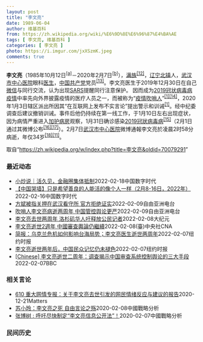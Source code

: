 ```yaml
---
layout: post
title: "李文亮"
date: 1989-06-04
author: 维基百科
from: https://zh.wikipedia.org/wiki/%E6%9D%8E%E6%96%87%E4%BA%AE
tags: [ 李文亮, 维基百科 ]
categories: [ 李文亮 ]
photo: https://i.imgur.com/jxXSzmK.jpeg
comments: true
---
```

<div class="mw-parser-output"><div id="noteTA-3253fa5b" class="noteTA"><div class="noteTA-group"><div data-noteta-group-source="module" data-noteta-group="Medicine"></div></div><div class="noteTA-local"><div data-noteta-code="zh-hans:互联网+; zh-hant:互聯網+;"></div><div data-noteta-code="zh-cn:卡洛·乌尔巴尼; zh-hk:卡爾婁·武爾班尼; zh-tw:卡洛·厄巴尼;"></div></div></div>

<p><b>李文亮</b>（1985年10月12日<sup id="cite_ref-3" class="reference"><a href="#cite_note-3">[a]</a></sup>－2020年2月7日<sup id="cite_ref-13" class="reference"><a href="#cite_note-13">[b]</a></sup>），<a href="/wiki/%E6%BB%A1%E6%97%8F" title="满族">满族</a><sup id="cite_ref-14" class="reference"><a href="#cite_note-14">[12]</a></sup>，<a href="/wiki/%E8%BE%BD%E5%AE%81%E7%9C%81" title="辽宁省">辽宁</a><a href="/wiki/%E5%8C%97%E9%95%87%E5%B8%82" title="北镇市">北镇</a>人，<a href="/wiki/%E6%AD%A6%E6%B1%89%E5%B8%82%E4%B8%AD%E5%BF%83%E5%8C%BB%E9%99%A2" title="武汉市中心医院">武汉市中心医院</a>眼科<a href="/wiki/%E5%8C%BB%E7%94%9F" title="医生">医生</a>，<a href="/wiki/%E4%B8%AD%E5%9B%BD%E5%85%B1%E4%BA%A7%E5%85%9A" title="中国共产党">中国共产党</a>党员<sup id="cite_ref-15" class="reference"><a href="#cite_note-15">[13]</a></sup>。李文亮医生于2019年12月30日在自己<a href="/wiki/%E5%BE%AE%E4%BF%A1" title="微信">微信</a>与同行交流，认为出现<a href="/wiki/%E5%9A%B4%E9%87%8D%E6%80%A5%E6%80%A7%E5%91%BC%E5%90%B8%E7%B3%BB%E7%B5%B1%E7%B6%9C%E5%90%88%E7%97%87" title="嚴重急性呼吸系統綜合症">SARS</a>提醒同行注意保护。 因而成为<a href="/wiki/2019%E5%86%A0%E7%8A%B6%E7%97%85%E6%AF%92%E7%97%85%E7%96%AB%E6%83%85" title="2019冠状病毒病疫情">2019冠状病毒病疫情</a>中率先向外界披露疫情的医疗人员之一，而被称为“<a href="/wiki/%E7%96%AB%E6%83%85" class="mw-redirect" title="疫情">疫情</a><a href="/wiki/%E5%90%B9%E5%93%A8%E4%BA%BA" title="吹哨人">吹哨人</a>”<sup id="cite_ref-财新_1-1" class="reference"><a href="#cite_note-财新-1">[1]</a></sup><sup id="cite_ref-16" class="reference"><a href="#cite_note-16">[14]</a></sup>，2020年1月3日辖区派出所因其“在互联网上发布不实言论”提出警示和训诫<sup id="cite_ref-财新_1-2" class="reference"><a href="#cite_note-财新-1">[1]</a></sup>。经中纪委调查后建议撤销训诫。事件后他仍持续在第一线工作，于1月10日左右出现症状，因为病情严重进入<a href="/wiki/%E5%8A%A0%E8%AD%B7%E7%97%85%E6%88%BF" title="加護病房">加护病房</a>观察，1月31日确诊感染<a href="/wiki/2019%E5%86%A0%E7%8B%80%E7%97%85%E6%AF%92%E7%97%85" class="mw-redirect" title="2019冠狀病毒病">2019冠狀病毒病</a><sup id="cite_ref-监察答记者问_17-0" class="reference"><a href="#cite_note-监察答记者问-17">[15]</a></sup>（2月1日通过其微博公布<sup id="cite_ref-18" class="reference"><a href="#cite_note-18">[16]</a></sup><sup id="cite_ref-19" class="reference"><a href="#cite_note-19">[17]</a></sup>）。2月7日<a href="/wiki/%E6%AD%A6%E6%B1%89%E5%B8%82%E4%B8%AD%E5%BF%83%E5%8C%BB%E9%99%A2" title="武汉市中心医院">武汉市中心医院</a>微博通報李文亮於凌晨2时58分病逝，年仅34岁<sup id="cite_ref-20" class="reference"><a href="#cite_note-20">[18]</a></sup><sup id="cite_ref-wjw.wuhan_12-1" class="reference"><a href="#cite_note-wjw.wuhan-12">[11]</a></sup>。
</p>
</div><noscript><img src="//zh.wikipedia.org/wiki/Special:CentralAutoLogin/start?type=1x1" alt="" title="" width="1" height="1" style="border: none; position: absolute;"></noscript>
<div class="printfooter">取自“<a dir="ltr" href="https://zh.wikipedia.org/w/index.php?title=李文亮&amp;oldid=70079291">https://zh.wikipedia.org/w/index.php?title=李文亮&amp;oldid=70079291</a>”</div><div id="recent-news"><h3>最近动态</h3><ul><li><a href="https://nodebe4.github.io/waimei/2022-02-18/%E5%B0%8F%E7%82%92%E8%AF%B4-%E6%B4%BB%E4%B9%85%E8%A7%81-%E9%87%91%E8%9E%8D%E5%9C%88%E9%9B%86%E4%BD%93%E6%8A%B5%E5%88%B6" title="小炒说｜活久见，金融圈集体抵制—— 今天上午，我忍不住发了个朋友圈：继李文亮之后，又一次最大的舆论事故。 我发出这样的感叹，一个重要原因在于，大早上的，就有同行在转发《丰县有哪些城投债》。 文章...">小炒说｜活久见，金融圈集体抵制</a><time>2022-02-18</time><a class="tag">中国数字时代</a></li>
<li><a href="https://nodebe4.github.io/waimei/2022-02-16/%E4%B8%AD%E5%9B%BD%E5%93%AD%E5%A2%99-%E5%8F%AA%E6%98%AF%E5%B8%8C%E6%9C%9B%E5%96%84%E8%89%AF%E7%9A%84%E4%BA%BA%E8%83%BD%E6%B4%BB%E7%9A%84%E5%83%8F%E4%B8%AA%E4%BA%BA%E4%B8%80%E6%A0%B7-2%E6%9C%888-16%E6%97%A5-2022%E5%B9%B4" title="【中国哭墙】只是希望善良的人能活的像个人一样（2月8-16日，2022年）—— 编者按：2022年2月8-16日，距离李文亮医生的去世已702-710天。这位在武汉新冠疫情期间因为说出真话成为悲...">【中国哭墙】只是希望善良的人能活的像个人一样（2月8-16日，2022年）</a><time>2022-02-16</time><a class="tag">中国数字时代</a></li>
<li><a href="https://nodebe4.github.io/waimei/2022-02-09/%E6%96%B9%E6%96%8C%E8%A2%AB%E6%8C%87%E5%85%B3%E6%8A%BC%E5%9C%A8%E6%AD%A6%E6%B1%89%E7%9C%8B%E5%AE%88%E6%89%80-%E5%AE%98%E6%96%B9%E6%8B%92%E7%BB%9D%E8%AF%81%E5%AE%9E" title="方斌被指关押在武汉看守所 官方拒绝证实—— 今年的2月7日是武汉医生李文亮去世两周年，而今年的2月9日则是向外披露武汉疫情真实情况的公民记者方斌被失踪两周年。最近有消息说，方斌目前被关押在武汉市...">方斌被指关押在武汉看守所 官方拒绝证实</a><time>2022-02-09</time><a class="tag">自由亚洲电台</a></li>
<li><a href="https://nodebe4.github.io/waimei/2022-02-09/%E5%90%B9%E5%93%A8%E4%BA%BA%E6%9D%8E%E6%96%87%E4%BA%AE%E7%97%85%E9%80%9D%E4%B8%A4%E5%91%A8%E5%B9%B4-%E4%B8%AD%E5%9B%BD%E7%AE%A1%E6%8E%A7%E8%88%86%E8%AE%BA%E6%9B%B4%E4%B8%A5" title="吹哨人李文亮病逝两周年 中国管控舆论更严—— 新冠肺炎“吹哨人”、中国武汉医师李文亮逝世2周年之际，北京管控舆论更加严厉，仍然使用如删文、封号、因言入罪等监控手段。有武汉民众告诉自由亚洲电台，连...">吹哨人李文亮病逝两周年 中国管控舆论更严</a><time>2022-02-09</time><a class="tag">自由亚洲电台</a></li>
<li><a href="https://nodebe4.github.io/waimei/2022-02-08/%E6%9D%8E%E6%96%87%E4%BA%AE%E5%8E%BB%E4%B8%96%E4%B8%A4%E5%91%A8%E5%B9%B4-%E6%B4%9B%E6%9D%89%E7%9F%B6%E5%8D%8E%E4%BA%BA%E5%90%81%E9%87%8A%E6%94%BE%E5%85%AC%E6%B0%91%E8%AE%B0%E8%80%85" title="李文亮去世两周年 洛杉矶华人吁释放公民记者—— 【大纪元2022年02月09日讯】（大纪元记者姜琳达洛杉矶报导）周一（2月7日），是中共病毒（COVID-19）“吹哨人”李文亮医师去世两周年的日...">李文亮去世两周年 洛杉矶华人吁释放公民记者</a><time>2022-02-08</time><a class="tag">大纪元</a></li>
<li><a href="https://nodebe4.github.io/waimei/2022-02-08/%E6%9D%8E%E6%96%87%E4%BA%AE%E9%80%9D%E4%B8%962%E9%80%B1%E5%B9%B4-%E4%B8%AD%E5%9C%8B%E5%AF%A9%E6%9F%A5%E8%BC%BF%E8%AB%96%E4%BB%8D%E7%B9%BC%E7%BA%8C" title="李文亮逝世2週年 中國審查輿論仍繼續—— （中央社台北8日電）7日是「吹哨人」中國醫師李文亮逝世2週年。外媒報導，中國官方自2年前武漢封城即透過發出內部宣傳指令，刪除主流及自媒體文章，及製造「文...">李文亮逝世2週年 中國審查輿論仍繼續</a><time>2022-02-08</time><a class="tag">(臺)中央社CNA</a></li>
<li><a href="https://nodebe4.github.io/waimei/2022-02-07/%E7%AE%80%E6%8A%A5-%E4%B9%8C%E5%85%8B%E5%85%B0%E5%8D%B1%E6%9C%BA%E5%A6%82%E4%BD%95%E5%BD%B1%E5%93%8D%E5%8F%B0%E6%B5%B7%E5%B1%80%E5%8A%BF-%E6%9D%8E%E6%96%87%E4%BA%AE%E5%8C%BB%E7%94%9F%E9%80%9D%E4%B8%96%E4%B8%A4%E5%91%A8%E5%B9%B4" title="简报：乌克兰危机如何影响台海局势；李文亮医生逝世两周年—— Image 去年李文亮逝世周年纪念日，武汉一家医院附近的李文亮和其他医生的海报。Credit...Aly Song/Reuters 李...">简报：乌克兰危机如何影响台海局势；李文亮医生逝世两周年</a><time>2022-02-07</time><a class="tag">纽约时报</a></li>
<li><a href="https://nodebe4.github.io/waimei/2022-02-07/%E6%9D%8E%E6%96%87%E4%BA%AE%E9%80%9D%E4%B8%96%E4%B8%A4%E5%B9%B4%E5%90%8E-%E4%B8%AD%E5%9B%BD%E6%B0%91%E4%BC%97%E8%AE%B0%E5%BF%86%E4%BB%8D%E6%9C%AA%E8%A4%AA%E8%89%B2" title="李文亮逝世两年后，中国民众记忆仍未褪色—— JOY DONG 2022年2月8日 去年李文亮逝世周年纪念日，武汉一家医院附近的李文亮和其他医生的海报。 Aly Song/Reuters 李文亮医...">李文亮逝世两年后，中国民众记忆仍未褪色</a><time>2022-02-07</time><a class="tag">纽约时报</a></li>
<li><a href="https://nodebe4.github.io/waimei/2022-02-07/Chinese-%E6%9D%8E%E6%96%87%E4%BA%AE%E9%80%9D%E4%B8%96%E4%BA%8C%E5%91%A8%E5%B9%B4-%E8%B0%83%E6%9F%A5%E6%8F%AD%E7%A4%BA%E4%B8%AD%E5%9B%BD%E5%AE%A1%E6%9F%A5%E7%B3%BB%E7%BB%9F%E6%8E%A7%E5%88%B6%E8%88%86%E8%AE%BA%E7%9A%84%E4%B8%89%E5%A4%A7%E6%89%8B%E6%AE%B5" title="[Chinese] 李文亮逝世二周年：调查揭示中国审查系统控制舆论的三大手段—— 李文亮逝世二周年：调查揭示中国审查系统控制舆论的三大手段 罗四鸰 BBC中文特约撰稿人 2 小时前 图像来源，R...">[Chinese] 李文亮逝世二周年：调查揭示中国审查系统控制舆论的三大手段</a><time>2022-02-07</time><a class="tag">BBC</a></li>
</ul></div><div id="open-opinion"><h3>相关言论</h3><ul><li><a href="https://nodebe4.github.io/opinion/2020-12-21/610-%E9%87%8D%E5%A4%A7%E7%BD%91%E6%83%85%E4%B8%93%E6%8A%A5-%E5%85%B3%E4%BA%8E%E6%9D%8E%E6%96%87%E4%BA%AE%E5%8E%BB%E4%B8%96%E5%BC%95%E5%8F%91%E7%9A%84%E7%BD%91%E6%B0%91%E6%83%85%E7%BB%AA%E5%8F%8D%E5%BA%94%E4%B8%8E%E5%BB%BA%E8%AE%AE%E7%9A%84%E6%8A%A5%E5%91%8A/" title="野兽爱智慧">610 重大网情专报：关于李文亮去世引发的网民情绪反应与建议的报告</a><time>2020-12-21</time><a class="tag">Matters</a></li>
<li><a href="https://nodebe4.github.io/opinion/2020-02-08/%E8%8B%8F%E5%B0%8F%E7%8E%B2-%E6%9D%8E%E6%96%87%E4%BA%AE%E4%B9%8B%E6%AD%BB-%E8%87%AA%E7%94%B1%E8%A8%80%E8%AE%BA%E4%B9%8B%E6%AE%87/" title="苏小玲">苏小玲：李文亮之死 自由言论之殇</a><time>2020-02-08</time><a class="tag">中國戰略分析</a></li>
<li><a href="https://nodebe4.github.io/opinion/2020-02-07/%E5%BC%A0%E5%8D%9A%E6%A0%91-%E5%91%BC%E5%90%81%E5%B0%BD%E5%BF%AB%E5%88%B6%E5%AE%9A-%E6%9D%8E%E6%96%87%E4%BA%AE%E4%BF%A1%E6%81%AF%E5%85%AC%E5%BC%80%E6%B3%95/" title="张博树">张博树 : 呼吁尽快制定“李文亮信息公开法”！</a><time>2020-02-07</time><a class="tag">中國戰略分析</a></li>
</ul></div><div id="mjls-record"><h3>民间历史</h3><ul></ul></div>